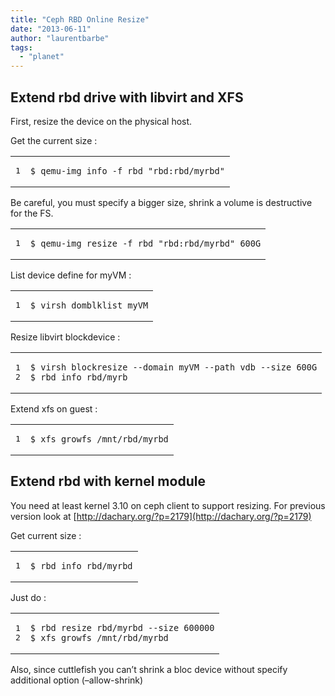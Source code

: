 ```yaml
---
title: "Ceph RBD Online Resize"
date: "2013-06-11"
author: "laurentbarbe"
tags: 
  - "planet"
---
```


## Extend rbd drive with libvirt and XFS

First, resize the device on the physical host.

Get the current size :

<table><tbody><tr><td class="gutter"><pre class="line-numbers"><span class="line-number">1</span>
</pre></td><td class="code"><pre><code class=""><span class="line">$ qemu-img info -f rbd "rbd:rbd/myrbd"</span></code></pre></td></tr></tbody></table>

Be careful, you must specify a bigger size, shrink a volume is destructive for the FS.

<table><tbody><tr><td class="gutter"><pre class="line-numbers"><span class="line-number">1</span>
</pre></td><td class="code"><pre><code class=""><span class="line">$ qemu-img resize -f rbd "rbd:rbd/myrbd" 600G</span></code></pre></td></tr></tbody></table>

List device define for myVM :

<table><tbody><tr><td class="gutter"><pre class="line-numbers"><span class="line-number">1</span>
</pre></td><td class="code"><pre><code class=""><span class="line">$ virsh domblklist myVM</span></code></pre></td></tr></tbody></table>

Resize libvirt blockdevice :

<table><tbody><tr><td class="gutter"><pre class="line-numbers"><span class="line-number">1</span>
<span class="line-number">2</span>
</pre></td><td class="code"><pre><code class=""><span class="line">$ virsh blockresize --domain myVM --path vdb --size 600G
</span><span class="line">$ rbd info rbd/myrb</span></code></pre></td></tr></tbody></table>

Extend xfs on guest :

<table><tbody><tr><td class="gutter"><pre class="line-numbers"><span class="line-number">1</span>
</pre></td><td class="code"><pre><code class=""><span class="line">$ xfs_growfs /mnt/rbd/myrbd</span></code></pre></td></tr></tbody></table>

## Extend rbd with kernel module

You need at least kernel 3.10 on ceph client to support resizing. For previous version look at [http://dachary.org/?p=2179](http://dachary.org/?p=2179)

Get current size :

<table><tbody><tr><td class="gutter"><pre class="line-numbers"><span class="line-number">1</span>
</pre></td><td class="code"><pre><code class=""><span class="line">$ rbd info rbd/myrbd</span></code></pre></td></tr></tbody></table>

Just do :

<table><tbody><tr><td class="gutter"><pre class="line-numbers"><span class="line-number">1</span>
<span class="line-number">2</span>
</pre></td><td class="code"><pre><code class=""><span class="line">$ rbd resize rbd/myrbd --size 600000
</span><span class="line">$ xfs_growfs /mnt/rbd/myrbd</span></code></pre></td></tr></tbody></table>

Also, since cuttlefish you can’t shrink a bloc device without specify additional option (–allow-shrink)
